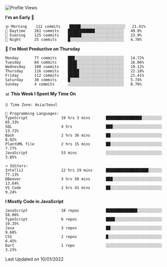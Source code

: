 <!--START_SECTION:waka-->
![Profile Views](http://img.shields.io/badge/Profile%20Views-141-blue)

**I'm an Early 🐤** 

```text
🌞 Morning    112 commits    █████░░░░░░░░░░░░░░░░░░░░   21.41% 
🌆 Daytime    261 commits    ████████████░░░░░░░░░░░░░   49.9% 
🌃 Evening    125 commits    ██████░░░░░░░░░░░░░░░░░░░   23.9% 
🌙 Night      25 commits     █░░░░░░░░░░░░░░░░░░░░░░░░   4.78%

```
📅 **I'm Most Productive on Thursday** 

```text
Monday       77 commits     ███░░░░░░░░░░░░░░░░░░░░░░   14.72% 
Tuesday      84 commits     ████░░░░░░░░░░░░░░░░░░░░░   16.06% 
Wednesday    100 commits    ████░░░░░░░░░░░░░░░░░░░░░   19.12% 
Thursday     116 commits    █████░░░░░░░░░░░░░░░░░░░░   22.18% 
Friday       112 commits    █████░░░░░░░░░░░░░░░░░░░░   21.41% 
Saturday     30 commits     █░░░░░░░░░░░░░░░░░░░░░░░░   5.74% 
Sunday       4 commits      ░░░░░░░░░░░░░░░░░░░░░░░░░   0.76%

```


📊 **This Week I Spent My Time On** 

```text
⌚︎ Time Zone: Asia/Seoul

💬 Programming Languages: 
TypeScript               19 hrs 3 mins       ████████████████░░░░░░░░░   65.33% 
SQL                      4 hrs               ███░░░░░░░░░░░░░░░░░░░░░░   13.72% 
Bash                     2 hrs 36 mins       ██░░░░░░░░░░░░░░░░░░░░░░░   8.92% 
PlantUML file            2 hrs 15 mins       ██░░░░░░░░░░░░░░░░░░░░░░░   7.77% 
JavaScript               53 mins             ░░░░░░░░░░░░░░░░░░░░░░░░░   3.05%

🔥 Editors: 
IntelliJ                 22 hrs 29 mins      ███████████████████░░░░░░   77.13% 
DBeaver                  3 hrs 58 mins       ███░░░░░░░░░░░░░░░░░░░░░░   13.64% 
VS Code                  2 hrs 41 mins       ██░░░░░░░░░░░░░░░░░░░░░░░   9.24%

```

**I Mostly Code in JavaScript** 

```text
JavaScript               18 repos            ██████████████░░░░░░░░░░░   58.06% 
TypeScript               6 repos             ████░░░░░░░░░░░░░░░░░░░░░   19.35% 
Java                     3 repos             ██░░░░░░░░░░░░░░░░░░░░░░░   9.68% 
CSS                      2 repos             █░░░░░░░░░░░░░░░░░░░░░░░░   6.45% 
Dart                     1 repo              ░░░░░░░░░░░░░░░░░░░░░░░░░   3.23%

```



 Last Updated on 10/01/2022
<!--END_SECTION:waka-->
